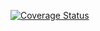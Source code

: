 [![Coverage Status](https://coveralls.io/repos/github/ericksonnascimento/my-contacts-ts/badge.svg?branch=master)](https://coveralls.io/github/ericksonnascimento/my-contacts-ts?branch=master)
